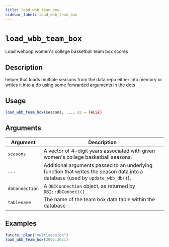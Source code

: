 ```yaml
---
title: load_wbb_team_box
sidebar_label: load_wbb_team_box
---
```

# `load_wbb_team_box`

Load wehoop women's college basketball team box scores


## Description

helper that loads multiple seasons from the data repo either into memory
 or writes it into a db using some forwarded arguments in the dots


## Usage

```r
load_wbb_team_box(seasons, ..., qs = FALSE)
```


## Arguments

Argument      |Description
------------- |----------------
`seasons`     |     A vector of 4-digit years associated with given women's college basketball seasons.
`...`     |     Additional arguments passed to an underlying function that writes the season data into a database (used by `update_wbb_db()`).
`dbConnection`     |    A `DBIConnection` object, as returned by `DBI::dbConnect()`
`tablename`     |     The name of the team box data table within the database


## Examples

```r
future::plan("multisession")
load_wbb_team_box(2002:2021)
```
